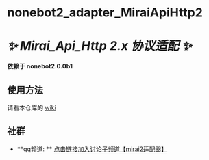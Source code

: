 # nonebot2_adapter_MiraiApiHttp2

# _✨ Mirai_Api_Http 2.x 协议适配 ✨_

**依赖于 nonebot2.0.0b1**

## 使用方法
请看本仓库的 [wiki](https://github.com/ieew/nonebot_adapter_mirai2/wiki)

## 社群

- **qq频道: ** [点击链接加入讨论子频道【mirai2适配器】](https://qun.qq.com/qqweb/qunpro/share?_wv=3&_wwv=128&inviteCode=1iFUvf&appChannel=share&businessType=7&from=246610&biz=ka "不知道这链接能存活多久，暂时先挂着看看")
